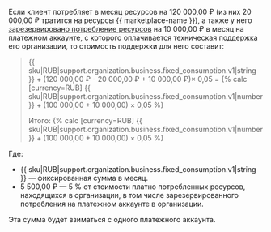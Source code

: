 Если клиент потребляет в месяц ресурсов на 120 000,00 ₽ (из них 20 000,00 ₽ тратится на ресурсы {{ marketplace-name }}), а также у него [зарезервировано потребление ресурсов](../../billing/concepts/cvos.md) на 10 000,00 ₽ в месяц на платежном аккаунте, с которого оплачивается техническая поддержка его организации, то стоимость поддержки для него составит:

> {{ sku|RUB|support.organization.business.fixed_consumption.v1|string }} + (120 000,00 ₽ - 20 000,00 ₽ + 10 000,00 ₽)× 0,05 = {% calc [currency=RUB] {{ sku|RUB|support.organization.business.fixed_consumption.v1|number }} + (100 000,00 + 10 000,00) × 0,05 %}
>
> Итого: {% calc [currency=RUB] {{ sku|RUB|support.organization.business.fixed_consumption.v1|number }} + (100 000,00 + 10 000,00) × 0,05 %}

Где:
* {{ sku|RUB|support.organization.business.fixed_consumption.v1|string }} — фиксированная сумма в месяц.
* 5 500,00 ₽ — 5 % от стоимости платно потребленных ресурсов, находящихся в организации, в том числе зарезервированного потребления на платежном аккаунте в организации.

Эта сумма будет взиматься с одного платежного аккаунта.